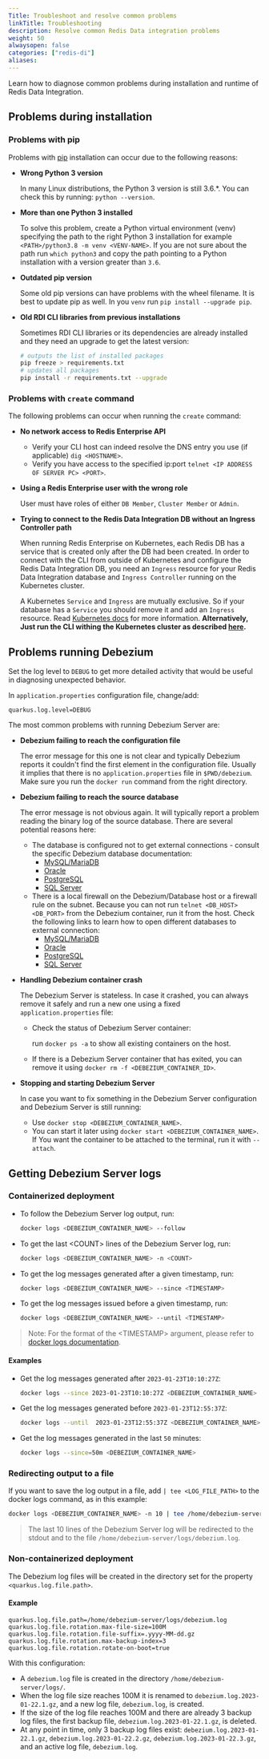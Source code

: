 ```yaml
---
Title: Troubleshoot and resolve common problems
linkTitle: Troubleshooting
description: Resolve common Redis Data integration problems
weight: 50
alwaysopen: false
categories: ["redis-di"]
aliases: 
---
```


Learn how to diagnose common problems during installation and runtime of Redis Data Integration.

## Problems during installation

### Problems with pip

Problems with [pip](https://pypi.org/project/pip/) installation can occur due to the following reasons:

- **Wrong Python 3 version**

  In many Linux distributions, the Python 3 version is still 3.6.\*. You can check this by running: `python --version`.

- **More than one Python 3 installed**

  To solve this problem, create a Python virtual environment (venv) specifying
  the path to the right Python 3 installation for example `<PATH>/python3.8 -m venv <VENV-NAME>`. If you are not sure about the path run `which python3` and copy the path pointing to a Python installation with a version greater than `3.6`.

- **Outdated pip version**

  Some old pip versions can have problems with the wheel filename. It is best to update pip as well. In you `venv` run `pip install --upgrade pip`.

- **Old RDI CLI libraries from previous installations**

  Sometimes RDI CLI libraries or its dependencies are already installed and they need an upgrade to get the latest version:

  ```bash
  # outputs the list of installed packages
  pip freeze > requirements.txt
  # updates all packages
  pip install -r requirements.txt --upgrade
  ```

### Problems with `create` command

The following problems can occur when running the `create` command:

- **No network access to Redis Enterprise API**
  - Verify your CLI host can indeed resolve the DNS entry you use (if applicable) `dig <HOSTNAME>`.
  - Verify you have access to the specified ip:port `telnet <IP ADDRESS OF SERVER PC> <PORT>`.
- **Using a Redis Enterprise user with the wrong role**

  User must have roles of either `DB Member`, `Cluster Member` or `Admin`.

- **Trying to connect to the Redis Data Integration DB without an Ingress Controller path**

  When running Redis Enterprise on Kubernetes, each Redis DB has a service that is created only after the DB had been created. In order to connect with the CLI from outside of Kubernetes and configure the Redis Data Integration DB, you need an `Ingress` resource for your Redis Data Integration database and `Ingress Controller` running on the Kubernetes cluster.

  A Kubernetes `Service` and `Ingress` are mutually exclusive. So if your database has a `Service` you should remove it and add an `Ingress` resource. Read [Kubernetes docs](https://kubernetes.io/docs/concepts/services-networking/ingress/) for more information.
  **Alternatively, Just run the CLI withing the Kubernetes cluster as described [here](../installation/install-k8s.md).**

## Problems running Debezium

Set the log level to `DEBUG` to get more detailed activity that would be useful in diagnosing unexpected behavior.

In `application.properties` configuration file, change/add:

```properties
quarkus.log.level=DEBUG
```

The most common problems with running Debezium Server are:

- **Debezium failing to reach the configuration file**

  The error message for this one is not clear and typically Debezium reports it couldn't find the first element in the configuration file. Usually it implies that there is no `application.properties` file in `$PWD/debezium`. Make sure you run the `docker run` command from the right directory.

- **Debezium failing to reach the source database**

  The error message is not obvious again. It will typically report a problem reading the binary log of the source database. There are several potential reasons here:

  - The database is configured not to get external connections - consult the specific Debezium database documentation:
    - [MySQL/MariaDB](https://debezium.io/documentation/reference/stable/connectors/mysql.html#setting-up-mysql)
    - [Oracle](https://debezium.io/documentation/reference/stable/connectors/oracle.html#setting-up-oracle)
    - [PostgreSQL](https://debezium.io/documentation/reference/stable/connectors/postgresql.html#setting-up-postgresql)
    - [SQL Server](https://debezium.io/documentation/reference/stable/connectors/sqlserver.html#setting-up-sqlserver)
  - There is a local firewall on the Debezium/Database host or a firewall rule on the subnet. Because you can not run `telnet <DB_HOST> <DB_PORT>` from the Debezium container, run it from the host. Check the following links to learn how to open different databases to external connection:
    - [MySQL/MariaDB](https://www.digitalocean.com/community/tutorials/how-to-allow-remote-access-to-mysql)
    - [Oracle](https://docs.oracle.com/cd/E17781_01/server.112/e18804/network.htm#ADMQS156)
    - [PostgreSQL](https://tecadmin.net/postgresql-allow-remote-connections/)
    - [SQL Server](https://docs.microsoft.com/en-us/sql/database-engine/configure-windows/configure-the-remote-access-server-configuration-option?view=sql-server-ver16)

- **Handling Debezium container crash**

  The Debezium Server is stateless. In case it crashed, you can always remove it safely and run a new one using a fixed `application.properties` file:

  - Check the status of Debezium Server container:

    run `docker ps -a` to show all existing containers on the host.

  - If there is a Debezium Server container that has exited, you can remove it using `docker rm -f <DEBEZIUM_CONTAINER_ID>`.

- **Stopping and starting Debezium Server**

  In case you want to fix something in the Debezium Server configuration and Debezium Server is still running:

  - Use `docker stop <DEBEZIUM_CONTAINER_NAME>`.
  - You can start it later using `docker start <DEBEZIUM_CONTAINER_NAME>`. If You want the container to be attached to the terminal, run it with `--attach`.

## Getting Debezium Server logs

### Containerized deployment

- To follow the Debezium Server log output, run:

  ```bash
  docker logs <DEBEZIUM_CONTAINER_NAME> --follow
  ```

- To get the last <COUNT\> lines of the Debezium Server log, run:

  ```bash
  docker logs <DEBEZIUM_CONTAINER_NAME> -n <COUNT>
  ```

- To get the log messages generated after a given timestamp, run:

  ```bash
  docker logs <DEBEZIUM_CONTAINER_NAME> --since <TIMESTAMP>
  ```

- To get the log messages issued before a given timestamp, run:

  ```bash
  docker logs <DEBEZIUM_CONTAINER_NAME> --until <TIMESTAMP>
  ```

> Note: For the format of the <TIMESTAMP\> argument, please refer to [docker logs documentation](https://docs.docker.com/engine/reference/commandline/logs/).

#### Examples

- Get the log messages generated after `2023-01-23T10:10:27Z`:

  ```bash
  docker logs --since 2023-01-23T10:10:27Z <DEBEZIUM_CONTAINER_NAME>
  ```

- Get the log messages generated before
  `2023-01-23T12:55:37Z`:

  ```bash
  docker logs --until  2023-01-23T12:55:37Z <DEBEZIUM_CONTAINER_NAME>
  ```

- Get the log messages generated in the last `50` minutes:

  ```bash
  docker logs --since=50m <DEBEZIUM_CONTAINER_NAME>
  ```

### Redirecting output to a file

If you want to save the log output in a file, add `| tee <LOG_FILE_PATH>` to the docker logs command, as in this example:

```bash
docker logs <DEBEZIUM_CONTAINER_NAME> -n 10 | tee /home/debezium-server/logs/debezium.log
```

> The last 10 lines of the Debezium Server log will be redirected to the stdout and to the file `/home/debezium-server/logs/debezium.log`.

### Non-containerized deployment

The Debezium log files will be created in the directory set for the property `<quarkus.log.file.path>`.

#### Example

```properties
quarkus.log.file.path=/home/debezium-server/logs/debezium.log
quarkus.log.file.rotation.max-file-size=100M
quarkus.log.file.rotation.file-suffix=.yyyy-MM-dd.gz
quarkus.log.file.rotation.max-backup-index=3
quarkus.log.file.rotation.rotate-on-boot=true
```

With this configuration: 

* A `debezium.log` file is created in the directory `/home/debezium-server/logs/`.
* When the log file size reaches 100M it is renamed to `debezium.log.2023-01-22.1.gz`, and a new log file, `debezium.log`, is created.
* If the size of the log file reaches 100M and there are already 3 backup log files, the first backup file, `debezium.log.2023-01-22.1.gz`, is deleted.
* At any point in time, only 3 backup log files exist: `debezium.log.2023-01-22.1.gz`, `debezium.log.2023-01-22.2.gz`, `debezium.log.2023-01-22.3.gz`, and an active log file, `debezium.log`.
